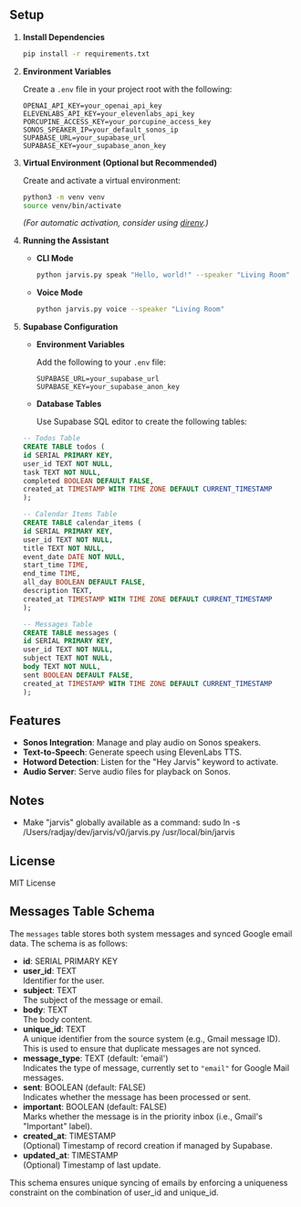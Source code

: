## Setup

1. **Install Dependencies**

   ```bash
   pip install -r requirements.txt
   ```

2. **Environment Variables**

   Create a `.env` file in your project root with the following:

   ```
   OPENAI_API_KEY=your_openai_api_key
   ELEVENLABS_API_KEY=your_elevenlabs_api_key
   PORCUPINE_ACCESS_KEY=your_porcupine_access_key
   SONOS_SPEAKER_IP=your_default_sonos_ip
   SUPABASE_URL=your_supabase_url
   SUPABASE_KEY=your_supabase_anon_key
   ```

3. **Virtual Environment (Optional but Recommended)**

   Create and activate a virtual environment:

   ```bash
   python3 -m venv venv
   source venv/bin/activate
   ```

   _(For automatic activation, consider using [direnv](https://direnv.net/).)_

4. **Running the Assistant**

   - **CLI Mode**

     ```bash
     python jarvis.py speak "Hello, world!" --speaker "Living Room"
     ```

   - **Voice Mode**
     ```bash
     python jarvis.py voice --speaker "Living Room"
     ```

5. **Supabase Configuration**

   - **Environment Variables**

     Add the following to your `.env` file:

     ```
     SUPABASE_URL=your_supabase_url
     SUPABASE_KEY=your_supabase_anon_key
     ```

   - **Database Tables**

     Use Supabase SQL editor to create the following tables:

   ```sql
   -- Todos Table
   CREATE TABLE todos (
   id SERIAL PRIMARY KEY,
   user_id TEXT NOT NULL,
   task TEXT NOT NULL,
   completed BOOLEAN DEFAULT FALSE,
   created_at TIMESTAMP WITH TIME ZONE DEFAULT CURRENT_TIMESTAMP
   );

   -- Calendar Items Table
   CREATE TABLE calendar_items (
   id SERIAL PRIMARY KEY,
   user_id TEXT NOT NULL,
   title TEXT NOT NULL,
   event_date DATE NOT NULL,
   start_time TIME,
   end_time TIME,
   all_day BOOLEAN DEFAULT FALSE,
   description TEXT,
   created_at TIMESTAMP WITH TIME ZONE DEFAULT CURRENT_TIMESTAMP
   );

   -- Messages Table
   CREATE TABLE messages (
   id SERIAL PRIMARY KEY,
   user_id TEXT NOT NULL,
   subject TEXT NOT NULL,
   body TEXT NOT NULL,
   sent BOOLEAN DEFAULT FALSE,
   created_at TIMESTAMP WITH TIME ZONE DEFAULT CURRENT_TIMESTAMP
   );
   ```

## Features

- **Sonos Integration**: Manage and play audio on Sonos speakers.
- **Text-to-Speech**: Generate speech using ElevenLabs TTS.
- **Hotword Detection**: Listen for the "Hey Jarvis" keyword to activate.
- **Audio Server**: Serve audio files for playback on Sonos.

## Notes

- Make "jarvis" globally available as a command:
  sudo ln -s /Users/radjay/dev/jarvis/v0/jarvis.py /usr/local/bin/jarvis

## License

MIT License

## Messages Table Schema

The `messages` table stores both system messages and synced Google email data. The schema is as follows:

- **id**: SERIAL PRIMARY KEY
- **user_id**: TEXT  
  Identifier for the user.
- **subject**: TEXT  
  The subject of the message or email.
- **body**: TEXT  
  The body content.
- **unique_id**: TEXT  
  A unique identifier from the source system (e.g., Gmail message ID). This is used to ensure that duplicate messages are not synced.
- **message_type**: TEXT (default: 'email')  
  Indicates the type of message, currently set to `"email"` for Google Mail messages.
- **sent**: BOOLEAN (default: FALSE)  
  Indicates whether the message has been processed or sent.
- **important**: BOOLEAN (default: FALSE)  
  Marks whether the message is in the priority inbox (i.e., Gmail's "Important" label).
- **created_at**: TIMESTAMP  
  (Optional) Timestamp of record creation if managed by Supabase.
- **updated_at**: TIMESTAMP  
  (Optional) Timestamp of last update.

This schema ensures unique syncing of emails by enforcing a uniqueness constraint on the combination of user_id and unique_id.

```

```

